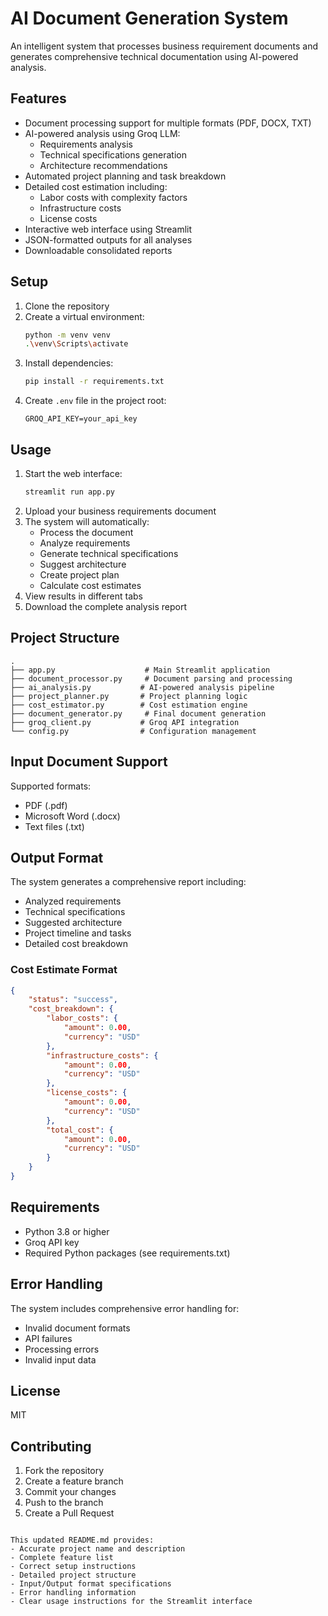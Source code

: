 # AI Document Generation System

An intelligent system that processes business requirement documents and generates comprehensive technical documentation using AI-powered analysis.

## Features

- Document processing support for multiple formats (PDF, DOCX, TXT)
- AI-powered analysis using Groq LLM:
  - Requirements analysis
  - Technical specifications generation
  - Architecture recommendations
- Automated project planning and task breakdown
- Detailed cost estimation including:
  - Labor costs with complexity factors
  - Infrastructure costs
  - License costs
- Interactive web interface using Streamlit
- JSON-formatted outputs for all analyses
- Downloadable consolidated reports

## Setup

1. Clone the repository
2. Create a virtual environment:
   ```bash
   python -m venv venv
   .\venv\Scripts\activate
   ```
3. Install dependencies:
   ```bash
   pip install -r requirements.txt
   ```
4. Create `.env` file in the project root:
   ```plaintext
   GROQ_API_KEY=your_api_key
   ```

## Usage

1. Start the web interface:
   ```bash
   streamlit run app.py
   ```
2. Upload your business requirements document
3. The system will automatically:
   - Process the document
   - Analyze requirements
   - Generate technical specifications
   - Suggest architecture
   - Create project plan
   - Calculate cost estimates
4. View results in different tabs
5. Download the complete analysis report

## Project Structure

```plaintext
.
├── app.py                    # Main Streamlit application
├── document_processor.py     # Document parsing and processing
├── ai_analysis.py           # AI-powered analysis pipeline
├── project_planner.py       # Project planning logic
├── cost_estimator.py        # Cost estimation engine
├── document_generator.py     # Final document generation
├── groq_client.py           # Groq API integration
└── config.py                # Configuration management
```

## Input Document Support

Supported formats:
- PDF (.pdf)
- Microsoft Word (.docx)
- Text files (.txt)

## Output Format

The system generates a comprehensive report including:
- Analyzed requirements
- Technical specifications
- Suggested architecture
- Project timeline and tasks
- Detailed cost breakdown

### Cost Estimate Format
```json
{
    "status": "success",
    "cost_breakdown": {
        "labor_costs": {
            "amount": 0.00,
            "currency": "USD"
        },
        "infrastructure_costs": {
            "amount": 0.00,
            "currency": "USD"
        },
        "license_costs": {
            "amount": 0.00,
            "currency": "USD"
        },
        "total_cost": {
            "amount": 0.00,
            "currency": "USD"
        }
    }
}
```

## Requirements

- Python 3.8 or higher
- Groq API key
- Required Python packages (see requirements.txt)

## Error Handling

The system includes comprehensive error handling for:
- Invalid document formats
- API failures
- Processing errors
- Invalid input data

## License

MIT

## Contributing

1. Fork the repository
2. Create a feature branch
3. Commit your changes
4. Push to the branch
5. Create a Pull Request
```

This updated README.md provides:
- Accurate project name and description
- Complete feature list
- Correct setup instructions
- Detailed project structure
- Input/Output format specifications
- Error handling information
- Clear usage instructions for the Streamlit interface